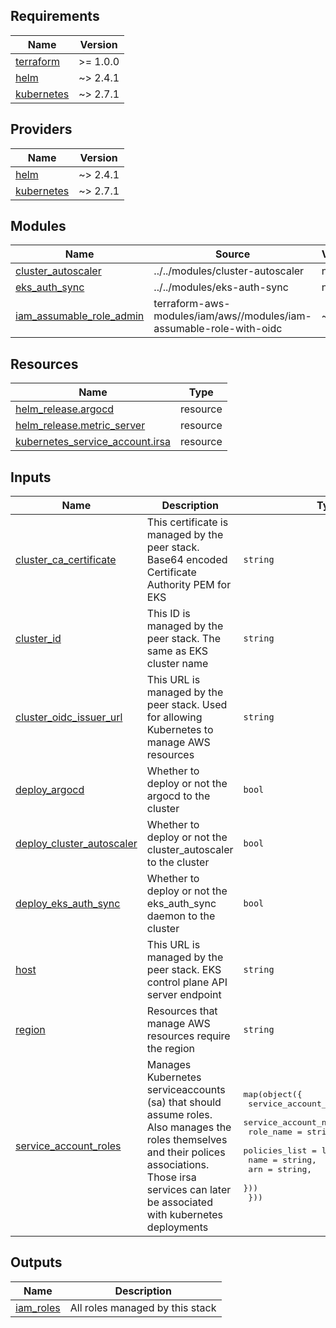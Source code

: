 <!-- BEGIN_TF_DOCS -->
## Requirements

| Name | Version |
|------|---------|
| <a name="requirement_terraform"></a> [terraform](#requirement\_terraform) | >= 1.0.0 |
| <a name="requirement_helm"></a> [helm](#requirement\_helm) | ~> 2.4.1 |
| <a name="requirement_kubernetes"></a> [kubernetes](#requirement\_kubernetes) | ~> 2.7.1 |

## Providers

| Name | Version |
|------|---------|
| <a name="provider_helm"></a> [helm](#provider\_helm) | ~> 2.4.1 |
| <a name="provider_kubernetes"></a> [kubernetes](#provider\_kubernetes) | ~> 2.7.1 |

## Modules

| Name | Source | Version |
|------|--------|---------|
| <a name="module_cluster_autoscaler"></a> [cluster\_autoscaler](#module\_cluster\_autoscaler) | ../../modules/cluster-autoscaler | n/a |
| <a name="module_eks_auth_sync"></a> [eks\_auth\_sync](#module\_eks\_auth\_sync) | ../../modules/eks-auth-sync | n/a |
| <a name="module_iam_assumable_role_admin"></a> [iam\_assumable\_role\_admin](#module\_iam\_assumable\_role\_admin) | terraform-aws-modules/iam/aws//modules/iam-assumable-role-with-oidc | ~> 4.0 |

## Resources

| Name | Type |
|------|------|
| [helm_release.argocd](https://registry.terraform.io/providers/hashicorp/helm/latest/docs/resources/release) | resource |
| [helm_release.metric_server](https://registry.terraform.io/providers/hashicorp/helm/latest/docs/resources/release) | resource |
| [kubernetes_service_account.irsa](https://registry.terraform.io/providers/hashicorp/kubernetes/latest/docs/resources/service_account) | resource |

## Inputs

| Name | Description | Type | Default | Required |
|------|-------------|------|---------|:--------:|
| <a name="input_cluster_ca_certificate"></a> [cluster\_ca\_certificate](#input\_cluster\_ca\_certificate) | This certificate is managed by the peer stack. Base64 encoded Certificate Authority PEM for EKS | `string` | n/a | yes |
| <a name="input_cluster_id"></a> [cluster\_id](#input\_cluster\_id) | This ID is managed by the peer stack. The same as EKS cluster name | `string` | n/a | yes |
| <a name="input_cluster_oidc_issuer_url"></a> [cluster\_oidc\_issuer\_url](#input\_cluster\_oidc\_issuer\_url) | This URL is managed by the peer stack. Used for allowing Kubernetes to manage AWS resources | `string` | n/a | yes |
| <a name="input_deploy_argocd"></a> [deploy\_argocd](#input\_deploy\_argocd) | Whether to deploy or not the argocd to the cluster | `bool` | `true` | no |
| <a name="input_deploy_cluster_autoscaler"></a> [deploy\_cluster\_autoscaler](#input\_deploy\_cluster\_autoscaler) | Whether to deploy or not the cluster\_autoscaler to the cluster | `bool` | `true` | no |
| <a name="input_deploy_eks_auth_sync"></a> [deploy\_eks\_auth\_sync](#input\_deploy\_eks\_auth\_sync) | Whether to deploy or not the eks\_auth\_sync daemon to the cluster | `bool` | `true` | no |
| <a name="input_host"></a> [host](#input\_host) | This URL is managed by the peer stack. EKS control plane API server endpoint | `string` | n/a | yes |
| <a name="input_region"></a> [region](#input\_region) | Resources that manage AWS resources require the region | `string` | n/a | yes |
| <a name="input_service_account_roles"></a> [service\_account\_roles](#input\_service\_account\_roles) | Manages Kubernetes serviceaccounts (sa) that should assume roles. Also manages the roles themselves and their polices associations. Those irsa services can later be associated with kubernetes deployments | <pre>map(object({<br>    service_account_name      = string,<br>    service_account_namespace = string,<br>    role_name                 = string<br>    policies_list = list(object({<br>      name = string,<br>      arn  = string,<br>    }))<br>  }))</pre> | n/a | yes |

## Outputs

| Name | Description |
|------|-------------|
| <a name="output_iam_roles"></a> [iam\_roles](#output\_iam\_roles) | All roles managed by this stack |
<!-- END_TF_DOCS -->